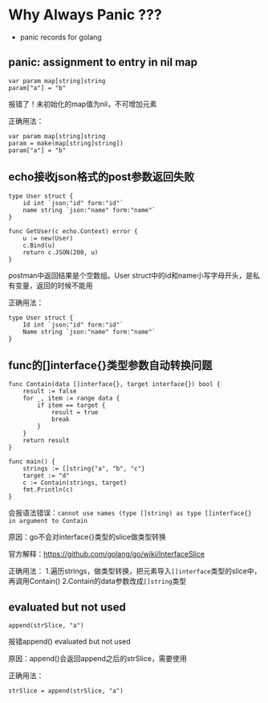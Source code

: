 # Why Always Panic ???

- panic records for golang

## panic: assignment to entry in nil map

```golang
var param map[string]string
param["a"] = "b"
```

报错了！未初始化的map值为nil，不可增加元素

正确用法：
```golang
var param map[string]string
param = make(map[string]string])
param["a"] = "b"
```

## echo接收json格式的post参数返回失败

```golang
type User struct {
    id int `json:"id" form:"id"`
    name string `json:"name" form:"name"`
}

func GetUser(c echo.Context) error {
    u := new(User)
    c.Bind(u)
    return c.JSON(200, u)
}
```

postman中返回结果是个空数组。User struct中的id和name小写字母开头，是私有变量，返回的时候不能用

正确用法：
```golang
type User struct {
    Id int `json:"id" form:"id"`
    Name string `json:"name" form:"name"`
}
```

## func的[]interface{}类型参数自动转换问题

```golang
func Contain(data []interface{}, target interface{}) bool {
    result := false
    for _, item := range data {
        if item == target {
            result = true
            break
        }
    }
    return result
}

func main() {
    strings := []string{"a", "b", "c"}
    target := "d"
    c := Contain(strings, target)
    fmt.Println(c)
}
```

会报语法错误：```cannot use names (type []string) as type []interface{} in argument to Contain```

原因：go不会对interface{}类型的slice做类型转换

官方解释：https://github.com/golang/go/wiki/InterfaceSlice

正确用法：
1.遍历strings，做类型转换，把元素导入```[]interface```类型的slice中，再调用Contain()
2.Contain的data参数改成```[]string```类型


## evaluated but not used

```golang
append(strSlice, "a")
```

报错append() evaluated but not used

原因：append()会返回append之后的strSlice，需要使用

正确用法：
```golang
strSlice = append(strSlice, "a")
```
